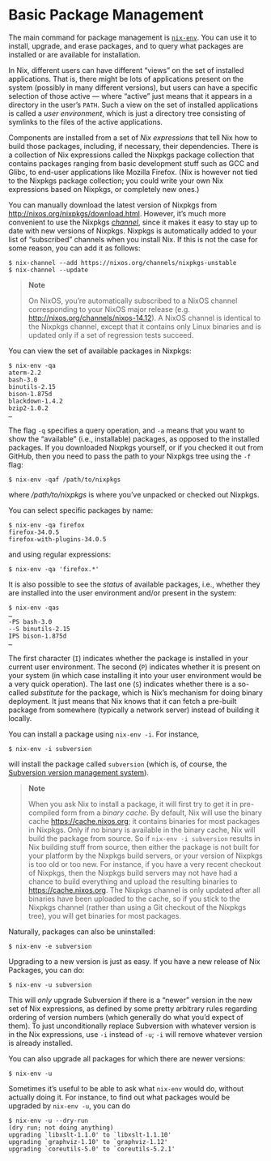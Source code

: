 # Basic Package Management

The main command for package management is
[`nix-env`](../command-ref/nix-env.md).  You can use it to install,
upgrade, and erase packages, and to query what packages are installed
or are available for installation.

In Nix, different users can have different “views” on the set of
installed applications. That is, there might be lots of applications
present on the system (possibly in many different versions), but users
can have a specific selection of those active — where “active” just
means that it appears in a directory in the user’s `PATH`. Such a view
on the set of installed applications is called a *user environment*,
which is just a directory tree consisting of symlinks to the files of
the active applications.

Components are installed from a set of *Nix expressions* that tell Nix
how to build those packages, including, if necessary, their
dependencies. There is a collection of Nix expressions called the
Nixpkgs package collection that contains packages ranging from basic
development stuff such as GCC and Glibc, to end-user applications like
Mozilla Firefox. (Nix is however not tied to the Nixpkgs package
collection; you could write your own Nix expressions based on Nixpkgs,
or completely new ones.)

You can manually download the latest version of Nixpkgs from
<http://nixos.org/nixpkgs/download.html>. However, it’s much more
convenient to use the Nixpkgs [*channel*](channels.md), since it makes
it easy to stay up to date with new versions of Nixpkgs. Nixpkgs is
automatically added to your list of “subscribed” channels when you
install Nix. If this is not the case for some reason, you can add it
as follows:

    $ nix-channel --add https://nixos.org/channels/nixpkgs-unstable
    $ nix-channel --update

> **Note**
> 
> On NixOS, you’re automatically subscribed to a NixOS channel
> corresponding to your NixOS major release (e.g.
> <http://nixos.org/channels/nixos-14.12>). A NixOS channel is identical
> to the Nixpkgs channel, except that it contains only Linux binaries
> and is updated only if a set of regression tests succeed.

You can view the set of available packages in Nixpkgs:

    $ nix-env -qa
    aterm-2.2
    bash-3.0
    binutils-2.15
    bison-1.875d
    blackdown-1.4.2
    bzip2-1.0.2
    …

The flag `-q` specifies a query operation, and `-a` means that you want
to show the “available” (i.e., installable) packages, as opposed to the
installed packages. If you downloaded Nixpkgs yourself, or if you
checked it out from GitHub, then you need to pass the path to your
Nixpkgs tree using the `-f` flag:

    $ nix-env -qaf /path/to/nixpkgs

where */path/to/nixpkgs* is where you’ve unpacked or checked out
Nixpkgs.

You can select specific packages by name:

    $ nix-env -qa firefox
    firefox-34.0.5
    firefox-with-plugins-34.0.5

and using regular expressions:

    $ nix-env -qa 'firefox.*'

It is also possible to see the *status* of available packages, i.e.,
whether they are installed into the user environment and/or present in
the system:

    $ nix-env -qas
    …
    -PS bash-3.0
    --S binutils-2.15
    IPS bison-1.875d
    …

The first character (`I`) indicates whether the package is installed in
your current user environment. The second (`P`) indicates whether it is
present on your system (in which case installing it into your user
environment would be a very quick operation). The last one (`S`)
indicates whether there is a so-called *substitute* for the package,
which is Nix’s mechanism for doing binary deployment. It just means that
Nix knows that it can fetch a pre-built package from somewhere
(typically a network server) instead of building it locally.

You can install a package using `nix-env -i`. For instance,

    $ nix-env -i subversion

will install the package called `subversion` (which is, of course, the
[Subversion version management system](http://subversion.tigris.org/)).

> **Note**
> 
> When you ask Nix to install a package, it will first try to get it in
> pre-compiled form from a *binary cache*. By default, Nix will use the
> binary cache <https://cache.nixos.org>; it contains binaries for most
> packages in Nixpkgs. Only if no binary is available in the binary
> cache, Nix will build the package from source. So if `nix-env
> -i subversion` results in Nix building stuff from source, then either
> the package is not built for your platform by the Nixpkgs build
> servers, or your version of Nixpkgs is too old or too new. For
> instance, if you have a very recent checkout of Nixpkgs, then the
> Nixpkgs build servers may not have had a chance to build everything
> and upload the resulting binaries to <https://cache.nixos.org>. The
> Nixpkgs channel is only updated after all binaries have been uploaded
> to the cache, so if you stick to the Nixpkgs channel (rather than
> using a Git checkout of the Nixpkgs tree), you will get binaries for
> most packages.

Naturally, packages can also be uninstalled:

    $ nix-env -e subversion

Upgrading to a new version is just as easy. If you have a new release of
Nix Packages, you can do:

    $ nix-env -u subversion

This will *only* upgrade Subversion if there is a “newer” version in the
new set of Nix expressions, as defined by some pretty arbitrary rules
regarding ordering of version numbers (which generally do what you’d
expect of them). To just unconditionally replace Subversion with
whatever version is in the Nix expressions, use `-i` instead of `-u`;
`-i` will remove whatever version is already installed.

You can also upgrade all packages for which there are newer versions:

    $ nix-env -u

Sometimes it’s useful to be able to ask what `nix-env` would do, without
actually doing it. For instance, to find out what packages would be
upgraded by `nix-env -u`, you can do

    $ nix-env -u --dry-run
    (dry run; not doing anything)
    upgrading `libxslt-1.1.0' to `libxslt-1.1.10'
    upgrading `graphviz-1.10' to `graphviz-1.12'
    upgrading `coreutils-5.0' to `coreutils-5.2.1'
